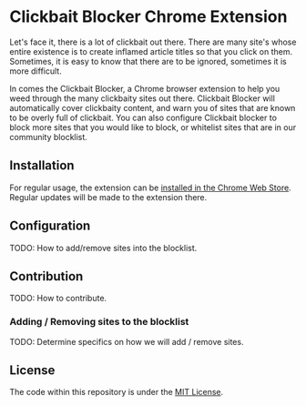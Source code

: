 Clickbait Blocker Chrome Extension
==================================

Let's face it, there is a lot of clickbait out there. There are many site's whose entire existence is to create inflamed article titles so that you click on them. Sometimes, it is easy to know that there are to be ignored, sometimes it is more difficult.

In comes the Clickbait Blocker, a Chrome browser extension to help you weed through the many clickbaity sites out there. Clickbait Blocker will automatically cover clickbaity content, and warn you of sites that are known to be overly full of clickbait. You can also configure Clickbait blocker to block more sites that you would like to block, or whitelist sites that are in our community blocklist.


## Installation

For regular usage, the extension can be [installed in the Chrome Web Store](https://chrome.google.com/webstore/detail/bdaceojfpjpfnilmonmgohmpjokabjec/). Regular updates will be made to the extension there. 


## Configuration

TODO: How to add/remove sites into the blocklist.


## Contribution

TODO: How to contribute.


### Adding / Removing sites to the blocklist

TODO: Determine specifics on how we will add / remove sites.

## License

The code within this repository is under the [MIT License](LICENSE).
